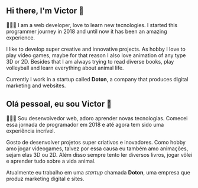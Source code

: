 ## Hi there, I'm Victor 👋

👨🏽‍💻 I am a web developer, love to learn new tecnologies. I started this programmer journey in 2018 and until now it has been an amazing experience.

I like to develop super creative and innovative projects. As hobby I love to play video games, maybe for that reason I also love animation of any type 3D or 2D. Besides that I am always trying to read diverse books, play volleyball and learn everything about animal life.

Currently I work in a startup called **Doton**, a company that produces digital marketing and websites.

## Olá pessoal, eu sou Victor 👋

👨🏽‍💻 Sou desenvolvedor web, adoro aprender novas tecnologias. Comecei essa jornada de programador em 2018 e até agora tem sido uma experiência incrível.

Gosto de desenvolver projetos super criativos e inovadores. Como hobby amo jogar videogames, talvez por essa causa eu também amo animações, sejam elas 3D ou 2D. Além disso sempre tento ler diversos livros, jogar vôlei e aprender tudo sobre a vida animal.

Atualmente eu trabalho em uma *startup* chamada **Doton**, uma empresa que produz marketing digital e sites.
